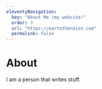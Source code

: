 ```yaml
---
eleventyNavigation:
  key: "About Me (my website)"
  order: 3
  url: "https://eartothenoise.com"
  permalink: false
---
```

# About

I am a person that writes stuff.
